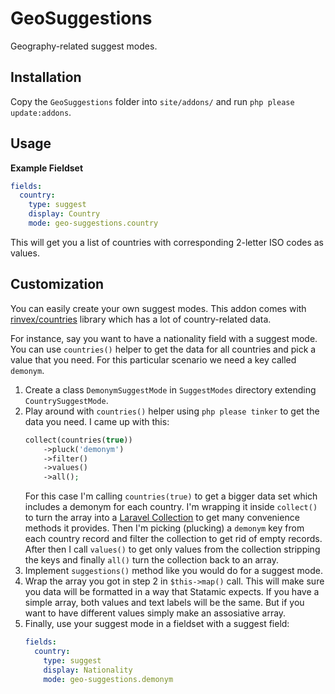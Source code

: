 # GeoSuggestions

Geography-related suggest modes.

## Installation

Copy the `GeoSuggestions` folder into `site/addons/` and run `php please update:addons`.

## Usage

**Example Fieldset**
```yaml
fields:
  country:
    type: suggest
    display: Country
    mode: geo-suggestions.country
```

This will get you a list of countries with corresponding 2-letter ISO codes as values.

## Customization

You can easily create your own suggest modes.
This addon comes with [rinvex/countries](https://github.com/rinvex/countries) library which has a lot of country-related data.

For instance, say you want to have a nationality field with a suggest mode.
You can use `countries()` helper to get the data for all countries and pick a value that you need.
For this particular scenario we need a key called `demonym`.

1. Create a class `DemonymSuggestMode` in `SuggestModes` directory extending `CountrySuggestMode`.
2. Play around with `countries()` helper using `php please tinker` to get the data you need. I came up with this:
    ```php
    collect(countries(true))
        ->pluck('demonym')
        ->filter()
        ->values()
        ->all();
    ```
    For this case I'm calling `countries(true)` to get a bigger data set which includes a demonym for each country.
    I'm wrapping it inside `collect()` to turn the array into a [Laravel Collection](https://laravel.com/docs/5.1/collections)
    to get many convenience methods it provides. Then I'm picking (plucking) a `demonym` key from each country record and filter the collection
    to get rid of empty records. After then I call `values()` to get only values from the collection stripping the keys and finally
    `all()` turn the collection back to an array.
3. Implement `suggestions()` method like you would do for a suggest mode.
4. Wrap the array you got in step 2 in `$this->map()` call. This will make sure you data will be formatted in a way that Statamic expects.
If you have a simple array, both values and text labels will be the same. But if you want to have different values simply make an assosiative array.
5. Finally, use your suggest mode in a fieldset with a suggest field:
    ```yaml
    fields:
      country:
        type: suggest
        display: Nationality
        mode: geo-suggestions.demonym
    ```

 
